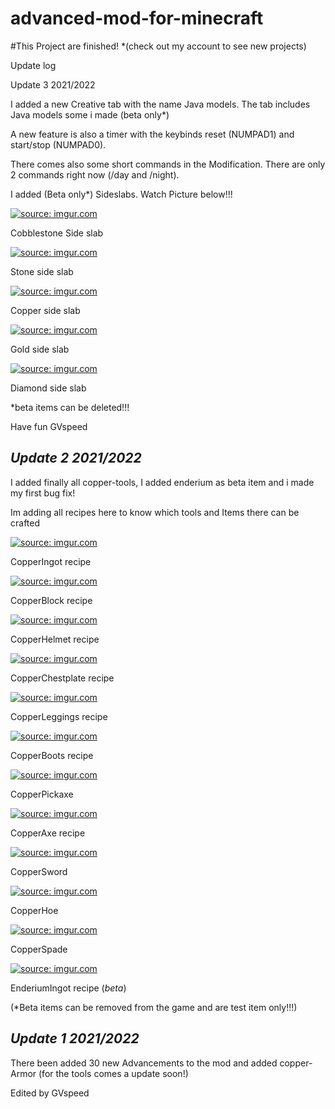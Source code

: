 # advanced-mod-for-minecraft

#This Project are finished! *(check out my account to see new projects)

Update log

Update 3 2021/2022

I added a new Creative tab with the name Java models. The tab includes Java models some i made (beta only*)

A new feature is also a timer with the keybinds reset (NUMPAD1) and start/stop (NUMPAD0).

There comes also some short commands in the Modification. There are only 2 commands right now (/day and /night).

I added (Beta only*) Sideslabs. Watch Picture below!!!

<a href="https://imgur.com/eDvPS7X"><img src="https://i.imgur.com/eDvPS7X.png" title="source: imgur.com" /></a>

Cobblestone Side slab

<a href="https://imgur.com/zyUnGtx"><img src="https://i.imgur.com/zyUnGtx.png" title="source: imgur.com" /></a>

Stone side slab

<a href="https://imgur.com/XHw7Cqt"><img src="https://i.imgur.com/XHw7Cqt.png" title="source: imgur.com" /></a>

Copper side slab

<a href="https://imgur.com/DgQNn8F"><img src="https://i.imgur.com/DgQNn8F.png" title="source: imgur.com" /></a>

Gold side slab

<a href="https://imgur.com/HSMqHx4"><img src="https://i.imgur.com/HSMqHx4.png" title="source: imgur.com" /></a>

Diamond side slab

*beta items can be deleted!!!

Have fun GVspeed


*Update 2 2021/2022*
--------------------

I added finally all copper-tools, I added enderium as beta item and i made my first bug fix!

Im adding all recipes here to know which tools and Items there can be crafted

<a href="https://imgur.com/bGA0ERw"><img src="https://i.imgur.com/bGA0ERw.png" title="source: imgur.com" /></a>

CopperIngot recipe

<a href="https://imgur.com/ek0JQz2"><img src="https://i.imgur.com/ek0JQz2.png" title="source: imgur.com" /></a>

CopperBlock recipe

<a href="https://imgur.com/my1nGwE"><img src="https://i.imgur.com/my1nGwE.png" title="source: imgur.com" /></a>

CopperHelmet recipe

<a href="https://imgur.com/1U8hiIT"><img src="https://i.imgur.com/1U8hiIT.png" title="source: imgur.com" /></a>

CopperChestplate recipe

<a href="https://imgur.com/qEGmgiP"><img src="https://i.imgur.com/qEGmgiP.png" title="source: imgur.com" /></a>

CopperLeggings recipe

<a href="https://imgur.com/YgHtfuu"><img src="https://i.imgur.com/YgHtfuu.png" title="source: imgur.com" /></a>

CopperBoots recipe

<a href="https://imgur.com/GeMI8QS"><img src="https://i.imgur.com/GeMI8QS.png" title="source: imgur.com" /></a>

CopperPickaxe

<a href="https://imgur.com/lolt94G"><img src="https://i.imgur.com/lolt94G.png" title="source: imgur.com" /></a>

CopperAxe recipe

<a href="https://imgur.com/e3aw8oU"><img src="https://i.imgur.com/e3aw8oU.png" title="source: imgur.com" /></a>

CopperSword

<a href="https://imgur.com/2Iwa938"><img src="https://i.imgur.com/2Iwa938.png" title="source: imgur.com" /></a>

CopperHoe

<a href="https://imgur.com/fvaMgzv"><img src="https://i.imgur.com/fvaMgzv.png" title="source: imgur.com" /></a>

CopperSpade

<a href="https://imgur.com/40piSJc"><img src="https://i.imgur.com/40piSJc.png" title="source: imgur.com" /></a>

EnderiumIngot recipe (*beta*)

(*Beta items can be removed from the game and are test item only!!!)

*Update 1 2021/2022*
--------------------

There been added 30 new Advancements to the mod and added copper-Armor (for the tools comes a update soon!)

Edited by GVspeed

